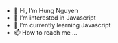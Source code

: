 - 👋 Hi, I’m Hung Nguyen
- 👀 I’m interested in Javascript
- 🌱 I’m currently learning Javascript
- 📫 How to reach me ...

<!---
kunkunkun1234/kunkunkun1234 is a ✨ special ✨ repository because its `README.md` (this file) appears on your GitHub profile.
You can click the Preview link to take a look at your changes.
--->

